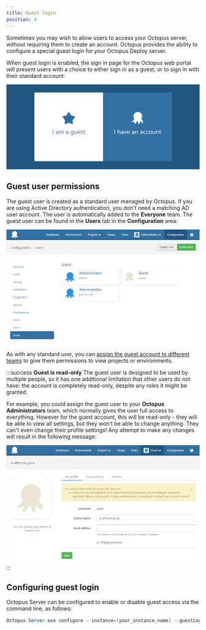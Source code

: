 ```yaml
---
title: Guest login
position: 4
---
```



Sometimes you may wish to allow users to access your Octopus server, without requiring them to create an account. Octopus provides the ability to configure a special guest login for your Octopus Deploy server.


When guest login is enabled, the sign in page for the Octopus web portal will present users with a choice to either sign in as a guest, or to sign in with their standard account:


![](/docs/images/3048126/5865814.png)

## Guest user permissions


The guest user is created as a standard user managed by Octopus. If you are using Active Directory authentication, you don't need a matching AD user account. The user is automatically added to the **Everyone** team. The guest user can be found in the **Users** tab in the **Configuration** area:


![](/docs/images/3048126/3277968.png)


As with any standard user, you can [assign the guest account to different teams](/docs/administration/managing-users-and-teams.md) to give them permissions to view projects or environments.

:::success
**Guest is read-only**
The guest user is designed to be used by multiple people, so it has one additional limitation that other users do not have: the account is completely read-only, despite any roles it might be granted.


For example, you could assign the guest user to your **Octopus Administrators** team, which normally gives the user full access to everything. However for the guest account, this will be read-only - they will be able to view all settings, but they won't be able to change anything. They can't even change their profile settings! Any attempt to make any changes will result in the following message:


![](/docs/images/3048126/3277967.png)
:::

## Configuring guest login


Octopus Server can be configured to enable or disable guest access via the command line, as follows:

```powershell
Octopus.Server.exe configure --instance=[your_instance_name] --guestLoginEnabled=true
```
